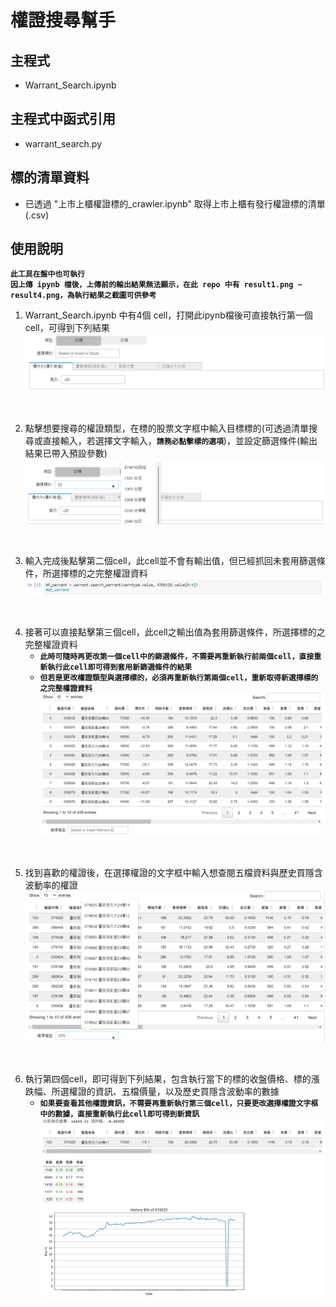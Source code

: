 # 權證搜尋幫手

## 主程式

* Warrant_Search.ipynb

## 主程式中函式引用

* warrant_search.py

## 標的清單資料

* 已透過 "上市上櫃權證標的_crawler.ipynb" 取得上市上櫃有發行權證標的清單(.csv)

## 使用說明
**`此工具在盤中也可執行`**
<br>
**`因上傳 ipynb 檔後，上傳前的輸出結果無法顯示，在此 repo 中有 result1.png ~ result4.png，為執行結果之截圖可供參考`**
1. Warrant_Search.ipynb 中有4個 cell，打開此ipynb檔後可直接執行第一個cell，可得到下列結果
![df](docs/cell1-1.png)

<br>

2. 點擊想要搜尋的權證類型，在標的股票文字框中輸入目標標的(可透過清單搜尋或直接輸入，若選擇文字輸入，**`請務必點擊標的選項`**)，並設定篩選條件(輸出結果已帶入預設參數)
![df](docs/cell1-2.png)

<br>

3. 輸入完成後點擊第二個cell，此cell並不會有輸出值，但已經抓回未套用篩選條件，所選擇標的之完整權證資料
![df](docs/cell2.png)

<br>

4. 接著可以直接點擊第三個cell，此cell之輸出值為套用篩選條件，所選擇標的之完整權證資料
    * **`此時可隨時再更改第一個cell中的篩選條件，不需要再重新執行前兩個cell，直接重新執行此cell即可得到套用新篩選條件的結果`**
    * **`但若是更改權證類型與選擇標的，必須再重新執行第兩個cell，重新取得新選擇標的之完整權證資料`**
![df](docs/cell3-1.png)

<br>

5. 找到喜歡的權證後，在選擇權證的文字框中輸入想查閱五檔資料與歷史買隱含波動率的權證
![df](docs/cell3-2.png)

<br>

6. 執行第四個cell，即可得到下列結果，包含執行當下的標的收盤價格、標的漲跌幅、所選權證的資訊、五檔價量，以及歷史買隱含波動率的數據
    * **`如果要查看其他權證資訊，不需要再重新執行第三個cell，只要更改選擇權證文字框中的數據，直接重新執行此cell即可得到新資訊`**
![df](docs/cell4.png)
